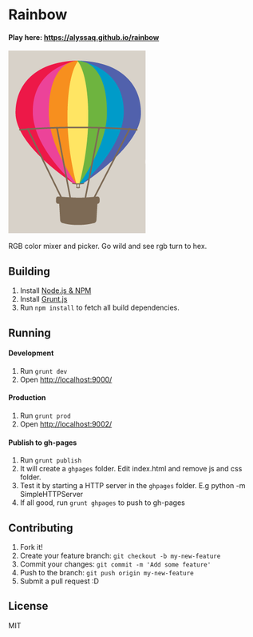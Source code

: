 # Rainbow

#### Play here: https://alyssaq.github.io/rainbow

![rainbow.png](rainbow.png)

RGB color mixer and picker.
Go wild and see rgb turn to hex.

## Building

1. Install [Node.js & NPM](http://nodejs.org/)
1. Install [Grunt.js](https://github.com/gruntjs/grunt/wiki/Getting-started)
1. Run `npm install` to fetch all build dependencies.

## Running

#### Development

1. Run `grunt dev`
1. Open <http://localhost:9000/>

#### Production

1. Run `grunt prod`
1. Open <http://localhost:9002/>

#### Publish to gh-pages

1. Run `grunt publish`
2. It will create a `ghpages` folder. Edit index.html and remove js and css folder.
3. Test it by starting a HTTP server in the `ghpages` folder. E.g python -m SimpleHTTPServer
4. If all good, run `grunt ghpages` to push to gh-pages

## Contributing
1. Fork it!
2. Create your feature branch: `git checkout -b my-new-feature`
3. Commit your changes: `git commit -m 'Add some feature'`
4. Push to the branch: `git push origin my-new-feature`
5. Submit a pull request :D

## License
MIT